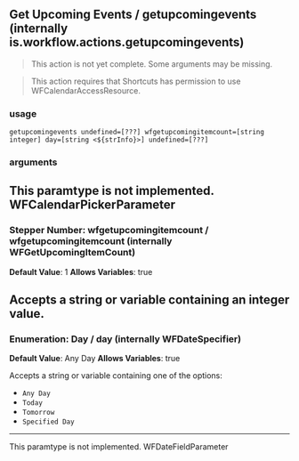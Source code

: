 
## Get Upcoming Events / getupcomingevents (internally is.workflow.actions.getupcomingevents)

> This action is not yet complete. Some arguments may be missing.


> This action requires that Shortcuts has permission to use WFCalendarAccessResource.

### usage
`getupcomingevents undefined=[???] wfgetupcomingitemcount=[string integer] day=[string <${strInfo}>] undefined=[???]`

### arguments
This paramtype is not implemented. WFCalendarPickerParameter
---
### Stepper Number: wfgetupcomingitemcount / wfgetupcomingitemcount (internally WFGetUpcomingItemCount)
**Default Value**: 1
**Allows Variables**: true


Accepts a string 
or variable
containing an integer value.
---
### Enumeration: Day / day (internally WFDateSpecifier)
**Default Value**: Any Day
**Allows Variables**: true


Accepts a string 
or variable
containing one of the options:

- `Any Day`
- `Today`
- `Tomorrow`
- `Specified Day`
---
This paramtype is not implemented. WFDateFieldParameter
